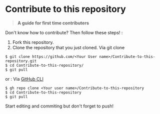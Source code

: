 # Contribute to this repository

> **A guide for first time contributers**

Don't know how to contribute? Then follow these steps! :

1. Fork this repository.
2. Clone the repository that you just cloned.
Via git clone
```
$ git clone https://github.com/<Your User name>/Contribute-to-this-repository.git
$ cd Contribute-to-this-repository/
$ git pull
```
or :
Via [GitHub CLI](https://cli.github.com/)
```
$ gh repo clone <Your user name>/Contribute-to-this-repository
$ cd Contribute-to-this-repository
$ git pull
```
Start editing and commiting but don't forget to push!